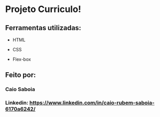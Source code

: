 # Projeto Curriculo!

## Ferramentas utilizadas:

* HTML

* CSS

* Flex-box

## Feito por:

### Caio Saboia

### Linkedin: https://www.linkedin.com/in/caio-rubem-saboia-6170a6242/
